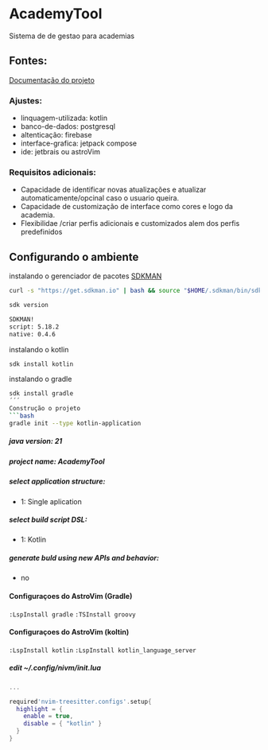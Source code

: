 # AcademyTool
Sistema de de gestao para academias
## Fontes:
[Documentação do projeto](https://github.com/francivaldo4334/AcademyTool/blob/main/plano.pdf)
### Ajustes: 
 - linquagem-utilizada: kotlin
 - banco-de-dados: postgresql
 - altenticação: firebase
 - interface-grafica: jetpack compose
 - ide: jetbrais ou astroVim
### Requisitos adicionais:
 - Capacidade de identificar novas atualizações e atualizar automaticamente/opcinal caso o usuario queira.
 - Capacidade de customização de interface como cores e logo da academia.
 - Flexibilidae /criar perfis adicionais e customizados alem dos perfis predefinidos

## Configurando o ambiente
instalando o gerenciador de pacotes [SDKMAN](https://sdkman.io/install)
```bash
curl -s "https://get.sdkman.io" | bash && source "$HOME/.sdkman/bin/sdkman-init.sh
```
```bash
sdk version       

SDKMAN!
script: 5.18.2
native: 0.4.6
```
instalando o kotlin
```bash
sdk install kotlin
```
instalando o gradle
```bash
sdk install gradle
´´´
Construção o projeto
```bash
gradle init --type kotlin-application
```
##### java version: 21
##### project name: AcademyTool
##### select application structure:
 * 1: Single aplication
##### select build script DSL:
 * 1: Kotlin<p>
##### generate buld using new APIs and behavior:
  * no<p>
#### Configuraçoes do AstroVim (Gradle)
```:LspInstall gradle```
```:TSInstall groovy```
#### Configuraçoes do AstroVim (koltin)
```:LspInstall kotlin```
```:LspInstall kotlin_language_server```
##### edit ~/.config/nivm/init.lua
```lua
...

required'nvim-treesitter.configs'.setup{
  highlight = {
    enable = true,
    disable = { "kotlin" }
  }
}
```
